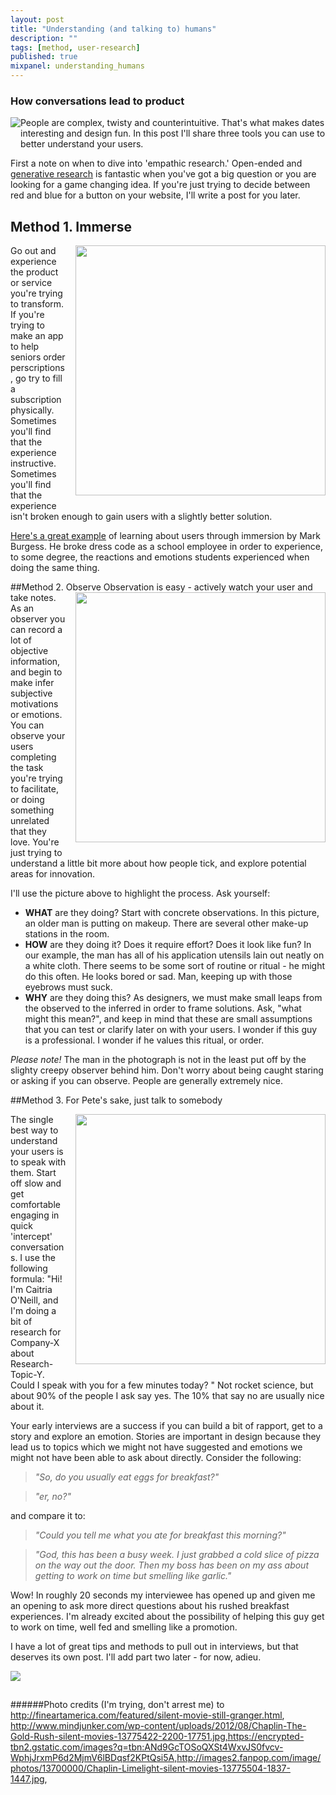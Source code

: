 ```yaml
---
layout: post
title: "Understanding (and talking to) humans"
description: ""
tags: [method, user-research]
published: true
mixpanel: understanding_humans
---
```



### How conversations lead to product

[<img src="{% asset_path observation.png %}" style="float:left; margin-bottom: 25px">](http://www.youtube.com/watch?v=OITJxh51z3Q)

People are complex, twisty and counterintuitive. That's what makes dates interesting and design fun. In this post I'll share three tools you can use to better understand your users. 

<!--more-->

First a note on when to dive into 'empathic research.' Open-ended and [generative research](http://johnnyholland.org/2012/03/finding-empathy-through-generative-research/) is fantastic when you've got a big question or you are looking for a game changing idea. If you're just trying to decide between red and blue for a button on your website, I'll write a post for you later.

## Method 1. Immerse
<img src="{% asset_path chaplin.jpg %}" style="float:right; padding-left: 15px; margin-bottom: 15px;" width="400px">
Go out and experience the product or service you're trying to transform. If you're trying to make an app to help seniors order perscriptions, go try to fill a subscription physically. Sometimes you'll find that the experience instructive. Sometimes you'll find that the experience isn't broken enough to gain users with a slightly better solution. 

[Here's a great example](http://learningactivist.com/2013/06/28/insight-through-design-thinking-immersion/) of learning about users through immersion by Mark Burgess. He broke dress code as a school employee in order to experience, to some degree, the reactions and emotions students experienced when doing the same thing. 

##Method 2. Observe
<img src="{% asset_path observe.jpg %}" style="float:right; padding-left: 15px; margin-bottom: 15px;" width="400px">Observation is easy - actively watch your user and take notes. As an observer you can record a lot of objective information, and begin to make infer subjective motivations or emotions. You can observe your users completing the task you're trying to facilitate, or doing something unrelated that they love. You're just trying to understand a little bit more about how people tick, and explore potential areas for innovation.

I'll use the picture above to highlight the process. Ask yourself:

- **WHAT** are they doing? Start with concrete observations. In this picture, an older man is putting on makeup. There are several other make-up stations in the room. 
- **HOW** are they doing it? Does it require effort? Does it look like fun? In our example, the man has all of his application utensils lain out neatly on a white cloth. There seems to be some sort of routine or ritual - he might do this often. He looks bored or sad. Man, keeping up with those eyebrows must suck. 
- **WHY** are they doing this? As designers, we must make small leaps from the observed to the inferred in order to frame solutions. Ask, "what might this mean?", and keep in mind that these are small assumptions that you can test or clarify later on with your users. I wonder if this guy is a professional. I wonder if he values this ritual, or order.  

*Please note!* The man in the photograph is not in the least put off by the slighty creepy observer behind him. Don't worry about being caught staring or asking if you can observe. People are generally extremely  nice. 

##Method 3. For Pete's sake, just talk to somebody

<img src="{% asset_path interview.jpg %}" style="float:right; padding-left: 15px; margin-bottom: 15px;" width="400px">

The single best way to understand your users is to speak with them. Start off slow and get comfortable engaging in quick 'intercept' conversations. I use the following formula: 
"Hi! I'm Caitria O'Neill, and I'm doing a bit of research for Company-X about Research-Topic-Y. Could I speak with you for a few minutes today? "
Not rocket science, but about 90% of the people I ask say yes. The 10% that say no are usually nice about it. 

Your early interviews are a success if you can build a bit of rapport, get to a story and explore an emotion. Stories are important in design because they lead us to topics which we might not have suggested and emotions we might not have been able to ask about directly. Consider the following: 

>*"So, do you usually eat eggs for breakfast?"*

>*"er, no?"*

and compare it to: 

>*"Could you tell me what you ate for breakfast this morning?"*

>*"God, this has been a busy week. I just grabbed a cold slice of pizza on the way out the door. Then my boss has been on my ass about getting to work on time but smelling like garlic."*

Wow! In roughly 20 seconds my interviewee has opened up and given me an opening to ask more direct questions about his rushed breakfast experiences. I'm already excited about the possibility of helping this guy get to work on time, well fed and smelling like a promotion. 


I have a lot of great tips and methods to pull out in interviews, but that deserves its own post. I'll add part two later - for now, adieu. 


<img src="{% asset_path theend.png %}" style="text-align:center; margin-bottom: 15px;">


######Photo credits (I'm trying, don't arrest me) to http://fineartamerica.com/featured/silent-movie-still-granger.html, http://www.mindjunker.com/wp-content/uploads/2012/08/Chaplin-The-Gold-Rush-silent-movies-13775422-2200-17751.jpg,https://encrypted-tbn2.gstatic.com/images?q=tbn:ANd9GcTOSoQXSt4WxvJS0fvcv-WphjJrxmP6d2MjmV6lBDqsf2KPtQsi5A,http://images2.fanpop.com/image/photos/13700000/Chaplin-Limelight-silent-movies-13775504-1837-1447.jpg, 